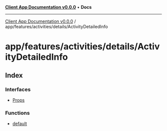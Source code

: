 [**Client App Documentation v0.0.0**](../../../../../README.md) • **Docs**

***

[Client App Documentation v0.0.0](../../../../../README.md) / app/features/activities/details/ActivityDetailedInfo

# app/features/activities/details/ActivityDetailedInfo

## Index

### Interfaces

- [Props](interfaces/Props.md)

### Functions

- [default](functions/default.md)
